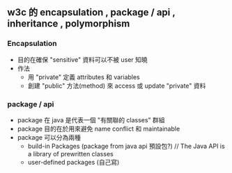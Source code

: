 ## w3c 的 encapsulation , package / api , inheritance , polymorphism

### Encapsulation
- 目的在確保 "sensitive" 資料可以不被 user 知曉
- 作法
  - 用 "private" 定義 attributes 和 variables
  - 創建 "public" 方法(method) 來 access 或 update "private" 資料

### package / api
- package 在 java 是代表一個 "有關聯的 classes" 群組
- package 目的在於用來避免 name conflict 和 maintainable
- package 可以分為兩種
  - build-in Packages (package from java api 預設包?) // The Java API is a library of prewritten classes
  - user-defined packages (自己寫)